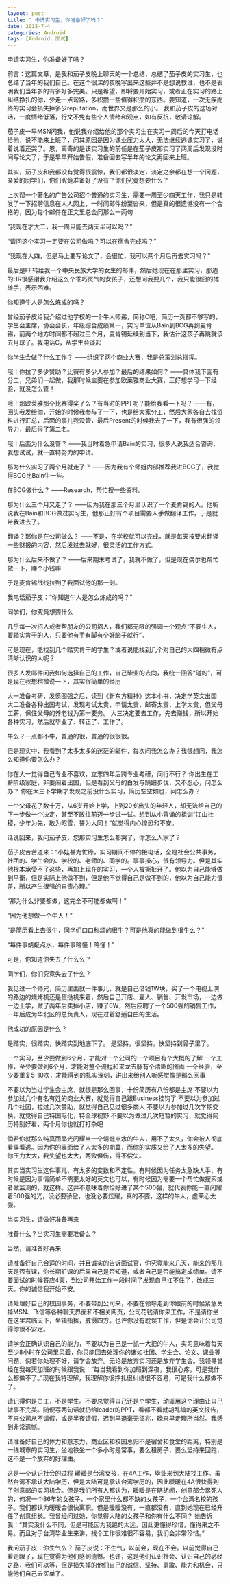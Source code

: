 ```yaml
---
layout: post
title: " 申请实习生，你准备好了吗？"
date: 2015-7-4
categories: Android
tags: [Android，面试]
---
```


申请实习生，你准备好了吗？

<!-- more -->

前言：这篇文章，是我和茄子皮晚上聊天的一个总结，总结了茄子皮的实习生，也总结了当年的我们自己。在这个很深的夜晚写出来这些并不是想说教谁，也不是表明我们当年多的有多好多完美。只是希望，即将要开始实习，或者正在实习的路上纠结挣扎的你，少走一点弯路，多积攒一些值得积攒的东西。要知道，一次无疾而终的实习会损失掉多少reputation，而世界又是那么的小。 我和茄子皮的这场对话，一度情绪低落，行文不免有些个人情绪和观点，如有反抗，敬请谅解。
 
茄子皮一早MSN闪我，他说我介绍给他的那个实习生在实习一周后的今天打电话给他，说不能来上班了，问其原因是因为课业压力太大，无法继续逃课实习了，说着说着还哭了。恩，离奇的是该实习生的前任是在茄子皮那实习了两周后发现没时间写论文了，于是早早开始告假，准备回去写半年的论文再回来上班。
 
其实，茄子皮和我都没有觉得很震惊，我们都很淡定，淡定之余都在想一个问题，亲爱的同学们，你们究竟准备好了没有？你们究竟想要什么？
 
上次帮一个著名的广告公司招个普通的实习生，需要一周至少四天工作，我只是转发了一下招聘信息在人人网上，一时间邮件纷至沓来，但是真的很遗憾没有一个合格的，因为每个邮件在正文里总会问那么一两句
 
“我现在才大二，我一周只能去两天半可以吗？”
 
“请问这个实习一定要在公司做吗？可以在宿舍完成吗？”
 
“我现在大四，但是马上要写论文了，会很忙，我可以两个月后再去实习吗？”
 
最后是FF转给我一个中央民族大学的女生的邮件，然后她现在在那里实习，那边的HR很感谢我介绍这么个乖巧灵气的女孩子，还想问我要几个，我只能很囧的摊摊手，表示困难。
 
你知道牛人是怎么炼成的吗？
 
曾经茄子皮给我介绍过他学校的一个牛人师弟，简称C吧，简历一页都不够写的，学生会主席，协会会长，年级综合成绩第一，实习单位从Bain到BCG再到麦肯锡，前两个地方时间都不超过三个月，麦肯锡延续到当下，我估计这孩子再跳就该去月球了。我电话C，从学生会谈起
 
你学生会做了什么工作？
——组织了两个商业大赛，我是总策划总指挥。
 
哦！你拉了多少赞助？比赛有多少人参加？最后的结果如何？
——具体我下面有分工，兄弟们一起做，我那时候主要在参加欧莱雅商业大赛，正好想学习一下经验，就没怎么管！
 
哦！那欧莱雅那个比赛得奖了么？有当时的PPT呢？能给我看一下吗？
——有，回头我发给你，开始的时候我参与了一下，也是给大家分工，然后大家各自去找资料进行汇总，后面的事儿我没管，最后Present的时候我去了一下，我有很强的领导力，最后得了第二名。
 
哦！后面为什么没管？
——我当时着急申请Bain的实习，很多人说我适合咨询，我想试试，就一直特努力的申请。
 
那为什么实习了两个月就走了？
——因为我有个师姐内部推荐我进BCG了，我觉得BCG比Bain牛一些。
 
在BCG做什么？
——Research，帮忙搜一些资料。
 
那为什么三个月又走了？
——因为我在那三个月里认识了一个麦肯锡的人，他听说我在Bain和BCG做过实习生，他那正好有个项目需要人手做翻译工作，于是就带我进去了。
 
翻译？那你是在公司做么？
——不是，在学校就可以完成，就是每天按要求翻译一些财报的内容，然后发过去就好，很灵活的工作方式。
 
那为什么后来不做了？
——后来期末考试了，我就不做了，但是现在偶尔也帮忙做一下，赚个小钱嘛
 
于是麦肯锡战线拉到了我面试他的那一刻。
 
我电话茄子皮：“你知道牛人是怎么炼成的吗？”
 
同学们，你究竟想要什么
 
几乎每一次招人或者帮朋友的公司招人，我们都无限的强调一个观点“不要牛人，要踏实肯干的人，只要他有手有脚有个好脑子就行”。
 
可是现在，能找到几个踏实肯干的学生？或者说能找到几个对自己的大四稍微有点清晰认识的人呢？
 
很多人发邮件问我如何选择自己的工作，自己毕业的去向，我统一回答“碰的”，可是现在我想稍微说一下，其实很简单的经历
 
大一准备考研，发愤图强之后，读到《新东方精神》这本小书，决定学英文出国
大二准备各种出国考试，发现考试太贵，申请太贵，邮寄太贵，上学太贵，但父母工薪，保住父母的养老钱为第一要务。
大三决定要去工作，先去赚钱，所以开始各种实习，然后就毕业了、转正了、工作了。
 
牛么？一点都不牛，普通的很，普通的很很很。
 
但是现实中，我看到了太多太多的迷茫的邮件，每次问我怎么办？我很想问，我怎么知道你要怎么办？
 
你在大一觉得自己专业不喜欢，立志四年后跨专业考研，问行不行？
你出生在工薪阶级家庭，非要闹着出国，但是看到父母的白发与蹒跚步伐，又不忍心，问怎么办？
你在大三下学期才发现之前没什么实习，简历空空如也，问怎么办？
 
一个父母花了数十万，从6岁开始上学，上到20岁出头的年轻人，却无法给自己的下一步做一个决定，甚至不敢往前迈一步试一试。想到从小背诵的祖训“江山社稷，少年为先，敢为昭雪，誓为大同！”就觉得内心惶恐和不安。
 
话说回来，我问茄子皮，您那实习生怎么都哭了，你怎么人家了？
 
茄子皮苦苦道来：“小娃甚为忙碌，实习期间不停的接电话，全是社会公共事务，社团的、学生会的、学校的、老师的、同学的。事事操心，很有领导力。但是其实他根本承受不了这些，再加上现在的实习，一个人被撕扯开了。他以为自己能够做到平衡，但是实际上他做不到，但是他不觉得自己是做不到的，他以为自己能力很差，所以产生很强的自责心理。”
 
“那为什么非要都做，这完全不可能都做啊！”
 
“因为他想做一个牛人！”
 
“是简历看上去很牛，同学们口口称颂的很牛？可是他真的能做到很牛么？”
 
“每件事蜻蜓点水，每件事略懂！略懂！”
 
可是，你知道你失去了什么么？
 
同学们，你们究竟失去了什么？
 
我见过一个师兄，简历里面就一件事儿，就是自己借钱1W块，买了一个电视上演的路边的烧烤机还是蛋挞机来着，然后自己开店、雇人、销售、开发市场，一边做一边上学，做了两年后卖掉小店，赚了6W，然后应聘了一个500强的销售工作，一年后成为华北区的总负责人，现在过着舒适自由的生活。
 
他成功的原因是什么？
 
是踏实，很踏实，快踏实到地底下了。
是坚持，很坚持，快坚持到骨子里了。
 
一个实习，至少要做到6个月，才能对一个公司的一个项目有个大概的了解
一个工作，至少要做到6个月，才能对整个流程和来龙去脉有个清晰的图画
一个经验，至少要重复5-10次，才能得到的扎实深刻，讲出来给别人听感觉像是那么回事
 
不要以为当过学生会主席，就很是那么回事，十份简历有八份都是主席
不要以为参加过几个有名有姓的商业大赛，就觉得自己跟Business挂钩了
不要以为参加过几个社团，拉过几次赞助，就觉得自己见过很多商人
不要以为参加过几次学期交换，就觉得自己特国际化，特全球视野
不要以为做过几次短暂的实习，就觉得简历特别好看，两个月你也就打打杂吧
 
倘若你就那么纯真而晶光闪耀当一个蜻蜓点水的牛人，用不了太久，你会被人彻底看穿看透。因为你的表面给了人太多的期冀，而你的实质又给了人太多的失望。
你压力太大，我失望也太大，两败俱伤，得不偿失。
 
其实当实习生这件事儿，有太多的变数和不定性。有时候因为任务太急缺人手，有时候是因为事情简单不需要太好的英文也可以，有时候因为需要一个帮忙做搜索或者做监测的，就这样。这并不意味着你恰好进了某个500强，就代表你能一直闪耀着500强的光，没必要骄傲，也没必要炫耀，真的不要，这样的牛人，虚荣心太强。
 
当实习生，请做好准备再来
 
准备什么？当实习生需要准备么？
 
当然，请准备好再来
 
请准备好自己合适的时间，并且诚实的告诉面试官，你究竟能来几天，能来的那几天是否有课，你长期旷课的后果自己是否知道，或者自己是否能搞定成绩单。请不要面试的时候答应4天，到公司开始工作一段时间了发现自己扛不住了，改成三天。你的诚信我开始不安。
 
请处理好自己的校园事务，不要带到公司来，不要在领导走到你跟前的时候紧急关掉MSN、飞信等各种聊天界面和不相关网页，公司花钱请你来工作，不是请你坐在这里君临天下，坐镇指挥，威慑四方。也许你没有耽误工作，但是你会让公司觉得你很不安定。
 
请学会正确认识自己的能力，不要以为自己是一抓一大把的牛人，实习意味着每天至少8小时在公司里呆着，你只能回去处理你的诸如社团、学生会、论文、课业等问题，倘若你处理不好，请学会放弃。无论是放弃实习还是放弃学生会。我领导曾经在我每天加班的时候跟我说：“每当我看到你加班到深夜，我很心疼，可是我什么都做不了。”现在我特理解，我理解你很挣扎很纠结很不容易，可是我什么都做不了。
 
请记得你是员工，不是学生。不要总觉得自己还是个学生，动辄用这个理由让自己做事不完美。随便写两句话就扔给leader的PPT，看都不看就胡乱编的英文报告，不来公司从不请假，或是半夜请假，迟到早退毫无征兆，晚来早走理所当然。我感到非常遗憾。
 
请准备好自己的体力和意志力，商业区和校园总归不是宿舍和食堂的距离，特别是一线城市的实习生，坐地铁坐一个多小时是常事，要么租房子，要么坚持来回跑，这不是一个放弃的好理由。
 
这是一个认识社会的过程
暖暖是台湾女孩，在4A工作，毕业来到大陆找工作。虽然台湾不承认大陆学历，但是大陆可是承认台湾学历的，因此暖暖在4A很快得到了创意部的实习机会。但是我们所有人都认为，暖暖是在瞎胡闹，创意部会累死人的，何况一个86年的女孩子，一个家里什么都不缺的女孩子，一个台湾名校的孩子。我们都认为暖暖会很快离职。但是暖暖没有，一直都没有，直到她现在已经升任了创意组长。我曾经问过她，你觉得大陆的女孩子和你有什么不同？
她告诉我：“其实没什么不同，但是可能因为我跑的太远，因此更懂得珍惜，懂得来之不易。而且对于台湾毕业生来讲，找个工作很难很不容易，我们会非常珍惜。”
 
我问茄子皮：你生气么？
茄子皮说：不生气，以前会，现在不会。以前觉得自己看走眼了，现在觉得为他们感到遗憾。也许，这是他们认识社会、认识自己的必经之路，我们可以等，但是损失掉的他们自己的诚信、坚持、勇敢、能力和机会，只能他们自己去买单了。